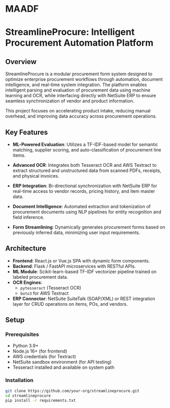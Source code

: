 # MAADF
# StreamlineProcure: Intelligent Procurement Automation Platform

## Overview

StreamlineProcure is a modular procurement form system designed to optimize enterprise procurement workflows through automation, document intelligence, and real-time system integration. The platform enables intelligent parsing and evaluation of procurement data using machine learning and OCR, while interfacing directly with NetSuite ERP to ensure seamless synchronization of vendor and product information.

This project focuses on accelerating product intake, reducing manual overhead, and improving data accuracy across procurement operations.

## Key Features

- **ML-Powered Evaluation**: 
  Utilizes a TF-IDF-based model for semantic matching, supplier scoring, and auto-classification of procurement line items.
  
- **Advanced OCR**: 
  Integrates both Tesseract OCR and AWS Textract to extract structured and unstructured data from scanned PDFs, receipts, and physical invoices.

- **ERP Integration**: 
  Bi-directional synchronization with NetSuite ERP for real-time access to vendor records, pricing history, and item master data.

- **Document Intelligence**: 
  Automated extraction and tokenization of procurement documents using NLP pipelines for entity recognition and field inference.

- **Form Streamlining**:
  Dynamically generates procurement forms based on previously inferred data, minimizing user input requirements.

## Architecture

- **Frontend**: React.js or Vue.js SPA with dynamic form components.
- **Backend**: Flask / FastAPI microservices with RESTful APIs.
- **ML Module**: Scikit-learn-based TF-IDF vectorizer pipeline trained on labeled procurement data.
- **OCR Engines**: 
  - `pytesseract` (Tesseract OCR)
  - `boto3` for AWS Textract
- **ERP Connector**: NetSuite SuiteTalk (SOAP/XML) or REST integration layer for CRUD operations on items, POs, and vendors.

## Setup

### Prerequisites

- Python 3.9+
- Node.js 16+ (for frontend)
- AWS credentials (for Textract)
- NetSuite sandbox environment (for API testing)
- Tesseract installed and available on system path

### Installation

```bash
git clone https://github.com/your-org/streamlineprocure.git
cd streamlineprocure
pip install -r requirements.txt
